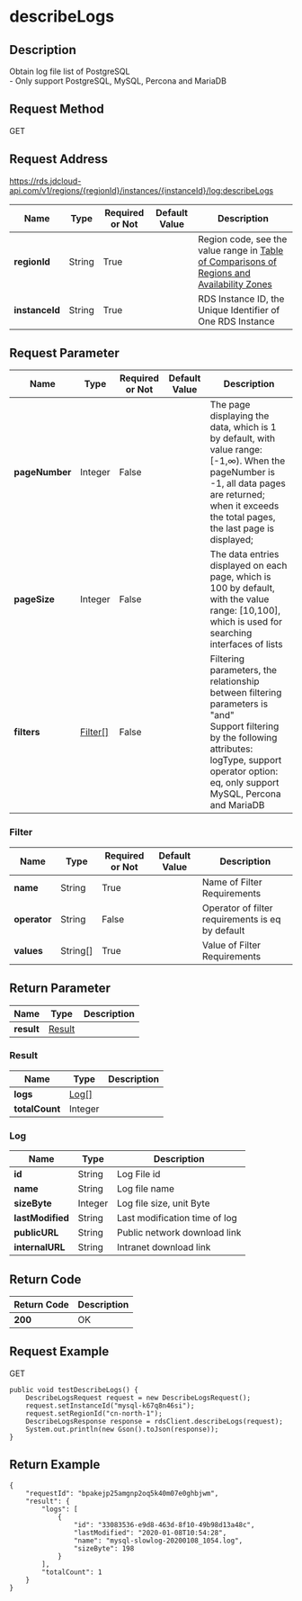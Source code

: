 # describeLogs


## Description
Obtain log file list of PostgreSQL<br>- Only support PostgreSQL, MySQL, Percona and MariaDB

## Request Method
GET

## Request Address
https://rds.jdcloud-api.com/v1/regions/{regionId}/instances/{instanceId}/log:describeLogs

|Name|Type|Required or Not|Default Value|Description|
|---|---|---|---|---|
|**regionId**|String|True| |Region code, see the value range in [Table of Comparisons of Regions and Availability Zones](../Enum-Definitions/Regions-AZ.md)|
|**instanceId**|String|True| |RDS Instance ID, the Unique Identifier of One RDS Instance|

## Request Parameter
|Name|Type|Required or Not|Default Value|Description|
|---|---|---|---|---|
|**pageNumber**|Integer|False| |The page displaying the data, which is 1 by default, with value range: [-1,∞). When the pageNumber is -1, all data pages are returned; when it exceeds the total pages, the last page is displayed;|
|**pageSize**|Integer|False| |The data entries displayed on each page, which is 100 by default, with the value range: [10,100], which is used for searching interfaces of lists|
|**filters**|[Filter[]](describelogs#filter)|False| |Filtering parameters, the relationship between filtering parameters is "and"<br>Support filtering by the following attributes: logType, support operator option: eq, only support MySQL, Percona and MariaDB<br>|

### <div id="filter">Filter</div>
|Name|Type|Required or Not|Default Value|Description|
|---|---|---|---|---|
|**name**|String|True| |Name of Filter Requirements|
|**operator**|String|False| |Operator of filter requirements is eq by default|
|**values**|String[]|True| |Value of Filter Requirements|

## Return Parameter
|Name|Type|Description|
|---|---|---|
|**result**|[Result](describelogs#result)| |

### <div id="result">Result</div>
|Name|Type|Description|
|---|---|---|
|**logs**|[Log[]](describelogs#log)| |
|**totalCount**|Integer| |
### <div id="log">Log</div>
|Name|Type|Description|
|---|---|---|
|**id**|String|Log File id|
|**name**|String|Log file name|
|**sizeByte**|Integer|Log file size, unit Byte|
|**lastModified**|String|Last modification time of log|
|**publicURL**|String|Public network download link|
|**internalURL**|String|Intranet download link|

## Return Code
|Return Code|Description|
|---|---|
|**200**|OK|

## Request Example
GET
```
public void testDescribeLogs() {
    DescribeLogsRequest request = new DescribeLogsRequest();
    request.setInstanceId("mysql-k67q8n46si");
    request.setRegionId("cn-north-1");
    DescribeLogsResponse response = rdsClient.describeLogs(request);
    System.out.println(new Gson().toJson(response));
}

```

## Return Example
```
{
    "requestId": "bpakejp25amgnp2oq5k40m07e0ghbjwm", 
    "result": {
        "logs": [
            {
                "id": "33083536-e9d8-463d-8f10-49b98d13a48c", 
                "lastModified": "2020-01-08T10:54:28", 
                "name": "mysql-slowlog-20200108_1054.log", 
                "sizeByte": 198
            }
        ], 
        "totalCount": 1
    }
}
```
